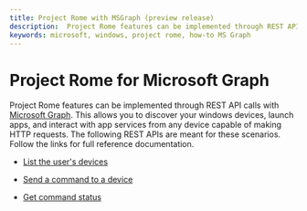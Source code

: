 ```yaml
---
title: Project Rome with MSGraph (preview release)
description:  Project Rome features can be implemented through REST API calls with Microsoft Graph.
keywords: microsoft, windows, project rome, how-to MS Graph 
---
```


# Project Rome for Microsoft Graph

Project Rome features can be implemented through REST API calls with [Microsoft Graph](https://developer.microsoft.com/graph/docs/api-reference/beta/resources/project_rome_overview). This allows you to discover your windows devices, launch apps, and interact with app services from any device capable of making HTTP requests. The following REST APIs are meant for these scenarios. Follow the links for full reference documentation.

* [List the user's devices](https://developer.microsoft.com/graph/docs/api-reference/beta/api/user_list_devices)

* [Send a command to a device](https://developer.microsoft.com/graph/docs/api-reference/beta/api/send_device_command)

* [Get command status](https://developer.microsoft.com/graph/docs/api-reference/beta/api/get_device_command_status)